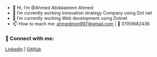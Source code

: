 - 👋 Hi, I’m @Ahmed Abdalazeem Ahmed
- 👀 I’m currently working Innovation strategy Company using Dot net
- 🌱 I’m currently working Web development using Dotnet
- 📫 How to reach me: [ahmedmon997@gmail.com](mailto:ahmedmon997@gmail.com) | 📱 01159682436
### 🔗 Connect with me:
[LinkedIn](http://www.linkedin.com/in/ahmed-abd-alazeem-13b7441bb) | [GitHub](https://github.com/AhmedAbdalaazeem2007) 
